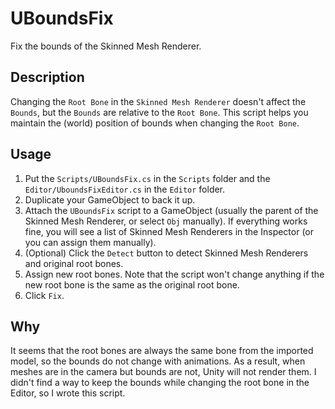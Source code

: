# UBoundsFix

Fix the bounds of the Skinned Mesh Renderer.

## Description

Changing the `Root Bone` in the `Skinned Mesh Renderer` doesn't affect the `Bounds`, but the `Bounds` are relative to the `Root Bone`.
This script helps you maintain the (world) position of bounds when changing the `Root Bone`.

## Usage

1. Put the `Scripts/UBoundsFix.cs` in the `Scripts` folder and the `Editor/UboundsFixEditor.cs` in the `Editor` folder.
2. Duplicate your GameObject to back it up.
3. Attach the `UBoundsFix` script to a GameObject (usually the parent of the Skinned Mesh Renderer, or select `Obj` manually). If everything works fine, you will see a list of Skinned Mesh Renderers in the Inspector (or you can assign them manually).
4. (Optional) Click the `Detect` button to detect Skinned Mesh Renderers and original root bones.
5. Assign new root bones. Note that the script won't change anything if the new root bone is the same as the original root bone.
6. Click `Fix`.

## Why

It seems that the root bones are always the same bone from the imported model, so the bounds do not change with animations. As a result, when meshes are in the camera but bounds are not, Unity will not render them. I didn't find a way to keep the bounds while changing the root bone in the Editor, so I wrote this script.
